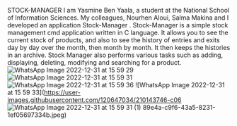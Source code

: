 STOCK-MANAGER
I am Yasmine Ben Yaala, a student at the National School of Information Sciences. My colleagues, Nourhen Aloui, Salma Makina and I developed an application Stock-Manager .
Stock-Manager is a simple stock management cmd application written in C language.
It allows you to see the current stock of products, and also to see the history of entries and exits
day by day over the month, then month by month. It then keeps the histories in an archive.
Stock Manager also performs various tasks such as adding, displaying, deleting, modifying and searching for a product.
![WhatsApp Image 2022-12-31 at 15 59 29](https://user-images.githubusercontent.com/120647034/210141425-7e526a76-92de-456a-ab40-3c15db833d02.jpeg)
![WhatsApp Image 2022-12-31 at 15 59 31](https://user-images.githubusercontent.com/120647034/210142761-9a584646-4408-49c8-88f2-7dd705287c1e.jpeg)
![WhatsApp Image 2022-12-31 at 15 59 36](https://user-images.githubusercontent.com/120647034/210142762-210f07f6-b82c-4ea0-8a0a-145e3f1e8cab.jpeg)
![WhatsApp Image 2022-12-31 at 15 59 33](https://user-images.githubusercontent.com/120647034/210143746-c06
![WhatsApp Image 2022-12-31 at 15 59 31 (1)](https://user-images.githubusercontent.com/120647034/210143765-23635062-1307-4909-b6bc-cdcd43ad11a4.jpeg)
89e4a-c9f6-43a5-8231-1ef05697334b.jpeg)
